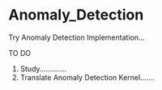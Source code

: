 # Anomaly_Detection
Try Anomaly Detection Implementation...

TO DO
1. Study............. 
2. Translate Anomaly Detection Kernel.......
